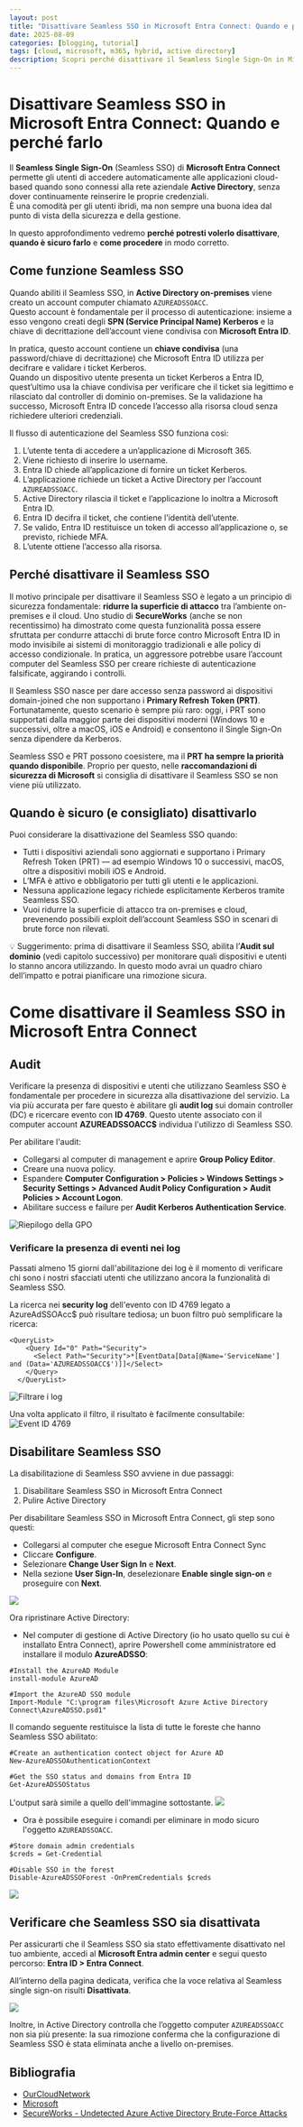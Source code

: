 ```yaml
---
layout: post
title: "Disattivare Seamless SSO in Microsoft Entra Connect: Quando e perché farlo"
date: 2025-08-09
categories: [blogging, tutorial]
tags: [cloud, microsoft, m365, hybrid, active directory]
description: Scopri perché disattivare il Seamless Single Sign-On in Microsoft Entra Connect può migliorare la sicurezza e quando è sicuro farlo, con guida passo-passo alla disattivazione.
---
```


# Disattivare Seamless SSO in Microsoft Entra Connect: Quando e perché farlo

Il **Seamless Single Sign-On** (Seamless SSO) di **Microsoft Entra Connect** permette gli utenti di accedere automaticamente alle applicazioni cloud-based quando sono connessi alla rete aziendale **Active Directory**, senza dover continuamente reinserire le proprie credenziali.  
È una comodità per gli utenti ibridi, ma non sempre una buona idea dal punto di vista della sicurezza e della gestione.

In questo approfondimento vedremo **perché potresti volerlo disattivare**, **quando è sicuro farlo** e **come procedere** in modo corretto.

## Come funzione Seamless SSO
Quando abiliti il Seamless SSO, in **Active Directory on-premises** viene creato un account computer chiamato `AZUREADSSOACC`.  
Questo account è fondamentale per il processo di autenticazione: insieme a esso vengono creati degli **SPN (Service Principal Name) Kerberos** e la chiave di decrittazione dell’account viene condivisa con **Microsoft Entra ID**.

In pratica, questo account contiene un **chiave condivisa** (una password/chiave di decrittazione) che Microsoft Entra ID utilizza per decifrare e validare i ticket Kerberos.  
Quando un dispositivo utente presenta un ticket Kerberos a Entra ID, quest’ultimo usa la chiave condivisa per verificare che il ticket sia legittimo e rilasciato dal controller di dominio on-premises. Se la validazione ha successo, Microsoft Entra ID concede l’accesso alla risorsa cloud senza richiedere ulteriori credenziali.

Il flusso di autenticazione del Seamless SSO funziona così:

1. L’utente tenta di accedere a un’applicazione di Microsoft 365.  
2. Viene richiesto di inserire lo username.  
3. Entra ID chiede all’applicazione di fornire un ticket Kerberos.  
4. L’applicazione richiede un ticket a Active Directory per l’account `AZUREADSSOACC`.  
5. Active Directory rilascia il ticket e l’applicazione lo inoltra a Microsoft Entra ID.  
6. Entra ID decifra il ticket, che contiene l’identità dell’utente.  
7. Se valido, Entra ID restituisce un token di accesso all’applicazione o, se previsto, richiede MFA.  
8. L’utente ottiene l’accesso alla risorsa.

## Perché disattivare il Seamless SSO
Il motivo principale per disattivare il Seamless SSO è legato a un principio di sicurezza fondamentale: **ridurre la superficie di attacco** tra l’ambiente on-premises e il cloud. Uno studio di **SecureWorks** (anche se non recentissimo) ha dimostrato come questa funzionalità possa essere sfruttata per condurre attacchi di brute force contro Microsoft Entra ID in modo invisibile ai sistemi di monitoraggio tradizionali e alle policy di accesso condizionale. In pratica, un aggressore potrebbe usare l’account computer del Seamless SSO per creare richieste di autenticazione falsificate, aggirando i controlli.

Il Seamless SSO nasce per dare accesso senza password ai dispositivi domain-joined che non supportano i **Primary Refresh Token (PRT)**. Fortunatamente, questo scenario è sempre più raro: oggi, i PRT sono supportati dalla maggior parte dei dispositivi moderni (Windows 10 e successivi, oltre a macOS, iOS e Android) e consentono il Single Sign-On senza dipendere da Kerberos.

Seamless SSO e PRT possono coesistere, ma il **PRT ha sempre la priorità quando disponibile**. Proprio per questo, nelle **raccomandazioni di sicurezza di Microsoft** si consiglia di disattivare il Seamless SSO se non viene più utilizzato.

## Quando è sicuro (e consigliato) disattivarlo

Puoi considerare la disattivazione del Seamless SSO quando:
- Tutti i dispositivi aziendali sono aggiornati e supportano i Primary Refresh Token (PRT) — ad esempio Windows 10 o successivi, macOS, oltre a dispositivi mobili iOS e Android.
- L’MFA è attivo e obbligatorio per tutti gli utenti e le applicazioni.
- Nessuna applicazione legacy richiede esplicitamente Kerberos tramite Seamless SSO.
- Vuoi ridurre la superficie di attacco tra on-premises e cloud, prevenendo possibili exploit dell’account Seamless SSO in scenari di brute force non rilevati.

💡 Suggerimento: prima di disattivare il Seamless SSO, abilita l’**Audit sul dominio** (vedi capitolo successivo) per monitorare quali dispositivi e utenti lo stanno ancora utilizzando. In questo modo avrai un quadro chiaro dell’impatto e potrai pianificare una rimozione sicura.

# Come disattivare il Seamless SSO in Microsoft Entra Connect
## Audit
Verificare la presenza di dispositivi e utenti che utilizzano Seamless SSO è fondamentale per procedere in sicurezza alla disattivazione del servizio. La via più accurata per fare questo è abilitare gli **audit log** sui domain controller (DC) e ricercare evento con **ID 4769**. Questo utente associato con il computer account **AZUREADSSOACC$** individua l'utilizzo di Seamless SSO.

Per abilitare l'audit:
- Collegarsi al computer di management e aprire **Group Policy Editor**.
- Creare una nuova policy.
- Espandere **Computer Configuration > Policies > Windows Settings > Security Settings > Advanced Audit Policy Configuration > Audit Policies > Account Logon**.
- Abilitare success e failure per **Audit Kerberos Authentication Service**.

![Riepilogo della GPO](/assets/2025-08-09/01.png) 

### Verificare la presenza di eventi nei log
Passati almeno 15 giorni dall'abilitazione dei log è il momento di verificare chi sono i nostri sfacciati utenti che utilizzano ancora la funzionalità di Seamless SSO.

La ricerca nei **security log** dell'evento con ID 4769 legato a AzureAdSSOAcc$ può risultare tediosa; un buon filtro può semplificare la ricerca:

```
<QueryList>
    <Query Id="0" Path="Security">
      <Select Path="Security">*[EventData[Data[@Name='ServiceName'] and (Data='AZUREADSSOACC$')]]</Select>
    </Query>
  </QueryList>
```
![Filtrare i log](/assets/2025-08-09/02.png)

Una volta applicato il filtro, il risultato è facilmente consultabile:
![Event ID 4769](/assets/2025-08-09/03.png)

## Disabilitare Seamless SSO
La disabilitazione di Seamless SSO avviene in due passaggi:
1. Disabilitare Seamless SSO in Microsoft Entra Connect
2. Pulire Active Directory

Per disabilitare Seamless SSO in Microsoft Entra Connect, gli step sono questi:
- Collegarsi al computer che esegue Microsoft Entra Connect Sync
- Cliccare **Configure**.
- Selezionare **Change User Sign In** e **Next**.
- Nella sezione **User Sign-In**, deselezionare **Enable single sign-on** e proseguire con **Next**. 

![](/assets/2025-08-09/04.png)

Ora ripristinare Active Directory:
- Nel computer di gestione di Active Directory (io ho usato quello su cui è installato Entra Connect), aprire Powershell come amministratore ed installare il modulo **AzureADSSO**:

```
#Install the AzureAD Module
install-module AzureAD

#Import the AzureAD SSO module
Import-Module "C:\program files\Microsoft Azure Active Directory Connect\AzureADSSO.psd1"
```

Il comando seguente restituisce la lista di tutte le foreste che hanno Seamless SSO abilitato:

```
#Create an authentication contect object for Azure AD
New-AzureADSSOAuthenticationContext

#Get the SSO status and domains from Entra ID
Get-AzureADSSOStatus
```

L'output sarà simile a quello dell'immagine sottostante.
![](/assets/2025-08-09/05.png)

- Ora è possibile eseguire i comandi per eliminare in modo sicuro l'oggetto `AZUREADSSOACC`.

```
#Store domain admin credentials
$creds = Get-Credential

#Disable SSO in the forest
Disable-AzureADSSOForest -OnPremCredentials $creds
```
![](/assets/2025-08-09/06.png)

## Verificare che Seamless SSO sia disattivata
Per assicurarti che il Seamless SSO sia stato effettivamente disattivato nel tuo ambiente, accedi al **Microsoft Entra admin center** e segui questo percorso: **Entra ID > Entra Connect**. 

All’interno della pagina dedicata, verifica che la voce relativa al Seamless single sign-on risulti **Disattivata**.

![](/assets/2025-08-09/07.png)

Inoltre, in Active Directory controlla che l’oggetto computer `AZUREADSSOACC` non sia più presente: la sua rimozione conferma che la configurazione di Seamless SSO è stata eliminata anche a livello on-premises.

## Bibliografia
- [OurCloudNetwork](https://ourcloudnetwork.com/why-you-should-disable-seamless-sso-in-microsoft-entra-connect/)
- [Microsoft](https://learn.microsoft.com/en-us/entra/identity/hybrid/connect/tshoot-connect-sso)
- [SecureWorks - Undetected Azure Active Directory Brute-Force Attacks](https://www.secureworks.com/research/undetected-azure-active-directory-brute-force-attacks)